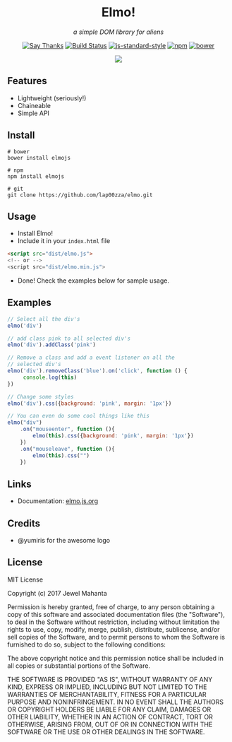 <h1 align="center">Elmo!</h1>
<p align="center"><em>a simple DOM library for aliens</em></p> 
<p align="center">
	<a href="https://saythanks.io/to/lap00zza"><img src="https://img.shields.io/badge/Say%20Thanks-!-1EAEDB.svg" alt="Say Thanks"></a>
	<a href="https://travis-ci.org/lap00zza/elmo"><img src="https://travis-ci.org/lap00zza/elmo.svg" alt="Build Status"></a>
	<a href="http://standardjs.com"><img src="https://img.shields.io/badge/code%20style-standard-brightgreen.svg" alt="js-standard-style"></a>
	<a href="https://www.npmjs.com/package/elmojs"><img src="https://img.shields.io/npm/v/elmojs.svg?maxAge=3600" alt="npm"></a>
	<a href="https://github.com/lap00zza/elmo"><img src="https://img.shields.io/bower/v/elmojs.svg?maxAge=3600" alt="bower"></a>
</p>
<p align="center"><a href="https://nodei.co/npm/elmojs/"><img src="https://nodei.co/npm/elmojs.png?downloads=true&downloadRank=true&stars=true"></a></p>

## Features
* Lightweight (seriously!)
* Chaineable
* Simple API

## Install
```shell
# bower
bower install elmojs

# npm
npm install elmojs

# git
git clone https://github.com/lap00zza/elmo.git
```

## Usage
* Install Elmo!
* Include it in your `index.html` file 
```html
<script src="dist/elmo.js">
<!-- or -->
<script src="dist/elmo.min.js">
```
* Done! Check the examples below for sample usage.

## Examples
```js
// Select all the div's
elmo('div')

// add class pink to all selected div's
elmo('div').addClass('pink')

// Remove a class and add a event listener on all the 
// selected div's
elmo('div').removeClass('blue').on('click', function () {
     console.log(this)
})

// Change some styles
elmo('div').css({background: 'pink', margin: '1px'})

// You can even do some cool things like this
elmo("div")
    .on("mouseenter", function (){
	    elmo(this).css({background: 'pink', margin: '1px'})
    })
    .on("mouseleave", function (){
	    elmo(this).css("")
    })
```
## Links
* Documentation: [elmo.js.org](https://elmo.js.org)

## Credits
* @yumiris for the awesome logo

## License
MIT License

Copyright (c) 2017 Jewel Mahanta

Permission is hereby granted, free of charge, to any person obtaining a copy
of this software and associated documentation files (the "Software"), to deal
in the Software without restriction, including without limitation the rights
to use, copy, modify, merge, publish, distribute, sublicense, and/or sell
copies of the Software, and to permit persons to whom the Software is
furnished to do so, subject to the following conditions:

The above copyright notice and this permission notice shall be included in all
copies or substantial portions of the Software.

THE SOFTWARE IS PROVIDED "AS IS", WITHOUT WARRANTY OF ANY KIND, EXPRESS OR
IMPLIED, INCLUDING BUT NOT LIMITED TO THE WARRANTIES OF MERCHANTABILITY,
FITNESS FOR A PARTICULAR PURPOSE AND NONINFRINGEMENT. IN NO EVENT SHALL THE
AUTHORS OR COPYRIGHT HOLDERS BE LIABLE FOR ANY CLAIM, DAMAGES OR OTHER
LIABILITY, WHETHER IN AN ACTION OF CONTRACT, TORT OR OTHERWISE, ARISING FROM,
OUT OF OR IN CONNECTION WITH THE SOFTWARE OR THE USE OR OTHER DEALINGS IN THE
SOFTWARE.
